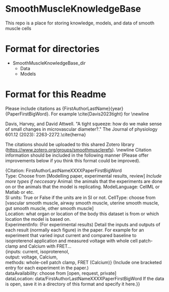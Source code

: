 # SmoothMuscleKnowledgeBase
This repo is a place for storing knowledge, models, and data of smooth muscle cells

# Format for directories

- SmoothMuscleKnowledgeBase_dir
  - Data
  - Models

# Format for this Readme

Please include citations as {FirstAuthorLastName}{year}{PaperFirstBigWord}. For example \cite{Davis2023tight} for \newline

Davis, Harvey, and David Attwell. "A tight squeeze: how do we make sense of small changes in microvascular diameter?." The Journal of physiology 601.12 (2023): 2263-2272.\cite{herna}

The citations should be uploaded to this shared Zotero library (https://www.zotero.org/groups/smoothmusclerefs).
\newline
Citation information should be included in the following manner (Please offer improvements below if you think this format could be improved).

{Citation: FirstAuthorLastNameXXXXPaperFirstBigWord  
Type: Choose from [Modelling paper, experimental results, review]  *Include more types if neccesary*
Animal: the animals that the experiments are done on or the animals that the model is replicating.
ModelLanguage: CellML or Matlab or etc.  
SI units: True or False if the units are in SI or not.
CellType: choose from [vascular smooth muscle, airway smooth muscle, uterine smooth muscle, gut smooth muscle, other smooth muscle]  
Location: what organ or location of the body this dataset is from or which location the model is based on.  
ExperimentInfo: (For experimental results) Detail the inputs and outputs of each result (normally each figure) in the paper. For example for an experiment that varied input current and compared baseline to isoproterenol application and measured voltage with whole cell patch-clamp and Calcium with FRET...  
{inputs: current, isoproterenol,  
 output: voltage, Calcium,  
 methods: whole-cell patch clamp, FRET (Calcium)} (Include one bracketed entry for each experiment in the paper.)  
 dataAvailability: choose from [open, request, private]  
 dataLocation: data/FirstAuthorLastNameXXXXPaperFirstBigWord If the data is open, save it in a directory of this format and specify it here.}}  






